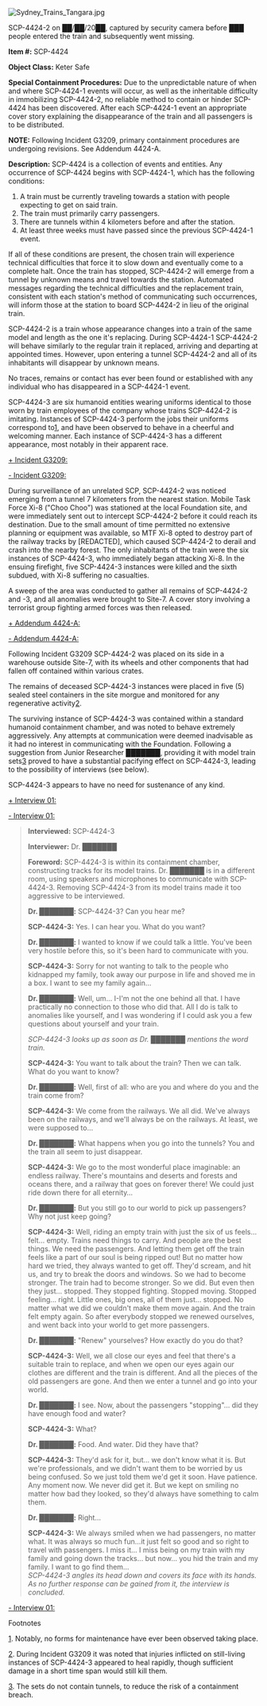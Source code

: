![Sydney_Trains_Tangara.jpg](http://scp-wiki.wdfiles.com/local--files/scp-4424/Sydney_Trains_Tangara.jpg)

SCP-4424-2 on ██/██/20██, captured by security camera before ███ people entered the train and subsequently went missing.

**Item #:** SCP-4424

**Object Class:** Keter Safe

**Special Containment Procedures:** Due to the unpredictable nature of when and where SCP-4424-1 events will occur, as well as the inheritable difficulty in immobilizing SCP-4424-2, no reliable method to contain or hinder SCP-4424 has been discovered. After each SCP-4424-1 event an appropriate cover story explaining the disappearance of the train and all passengers is to be distributed.

**NOTE:** Following Incident G3209, primary containment procedures are undergoing revisions. See Addendum 4424-A.

**Description:** SCP-4424 is a collection of events and entities. Any occurrence of SCP-4424 begins with SCP-4424-1, which has the following conditions:

1.  A train must be currently traveling towards a station with people expecting to get on said train.
2.  The train must primarily carry passengers.
3.  There are tunnels within 4 kilometers before and after the station.
4.  At least three weeks must have passed since the previous SCP-4424-1 event.

If all of these conditions are present, the chosen train will experience technical difficulties that force it to slow down and eventually come to a complete halt. Once the train has stopped, SCP-4424-2 will emerge from a tunnel by unknown means and travel towards the station. Automated messages regarding the technical difficulties and the replacement train, consistent with each station's method of communicating such occurrences, will inform those at the station to board SCP-4424-2 in lieu of the original train.

SCP-4424-2 is a train whose appearance changes into a train of the same model and length as the one it's replacing. During SCP-4424-1 SCP-4424-2 will behave similarly to the regular train it replaced, arriving and departing at appointed times. However, upon entering a tunnel SCP-4424-2 and all of its inhabitants will disappear by unknown means.

No traces, remains or contact has ever been found or established with any individual who has disappeared in a SCP-4424-1 event.

SCP-4424-3 are six humanoid entities wearing uniforms identical to those worn by train employees of the company whose trains SCP-4424-2 is imitating. Instances of SCP-4424-3 perform the jobs their uniforms correspond to[1](javascript:;), and have been observed to behave in a cheerful and welcoming manner. Each instance of SCP-4424-3 has a different appearance, most notably in their apparent race.

[+ Incident G3209:](javascript:;)

[\- Incident G3209:](javascript:;)

During surveillance of an unrelated SCP, SCP-4424-2 was noticed emerging from a tunnel 7 kilometers from the nearest station. Mobile Task Force Xi-8 ("Choo Choo") was stationed at the local Foundation site, and were immediately sent out to intercept SCP-4424-2 before it could reach its destination. Due to the small amount of time permitted no extensive planning or equipment was available, so MTF Xi-8 opted to destroy part of the railway tracks by \[REDACTED\], which caused SCP-4424-2 to derail and crash into the nearby forest. The only inhabitants of the train were the six instances of SCP-4424-3, who immediately began attacking Xi-8. In the ensuing firefight, five SCP-4424-3 instances were killed and the sixth subdued, with Xi-8 suffering no casualties.

A sweep of the area was conducted to gather all remains of SCP-4424-2 and -3, and all anomalies were brought to Site-7. A cover story involving a terrorist group fighting armed forces was then released.

[+ Addendum 4424-A:](javascript:;)

[\- Addendum 4424-A:](javascript:;)

Following Incident G3209 SCP-4424-2 was placed on its side in a warehouse outside Site-7, with its wheels and other components that had fallen off contained within various crates.

The remains of deceased SCP-4424-3 instances were placed in five (5) sealed steel containers in the site morgue and monitored for any regenerative activity[2](javascript:;).

The surviving instance of SCP-4424-3 was contained within a standard humanoid containment chamber, and was noted to behave extremely aggressively. Any attempts at communication were deemed inadvisable as it had no interest in communicating with the Foundation. Following a suggestion from Junior Researcher ███████, providing it with model train sets[3](javascript:;) proved to have a substantial pacifying effect on SCP-4424-3, leading to the possibility of interviews (see below).

SCP-4424-3 appears to have no need for sustenance of any kind.

[+ Interview 01:](javascript:;)

[\- Interview 01:](javascript:;)

> **Interviewed:** SCP-4424-3
> 
> **Interviewer:** Dr. ███████
> 
> **Foreword:** SCP-4424-3 is within its containment chamber, constructing tracks for its model trains. Dr. ███████ is in a different room, using speakers and microphones to communicate with SCP-4424-3. Removing SCP-4424-3 from its model trains made it too aggressive to be interviewed.
> 
> **<Begin Log>**
> 
> **Dr. ███████:** SCP-4424-3? Can you hear me?
> 
> **SCP-4424-3:** Yes. I can hear you. What do you want?
> 
> **Dr. ███████:** I wanted to know if we could talk a little. You've been very hostile before this, so it's been hard to communicate with you.
> 
> **SCP-4424-3:** Sorry for not wanting to talk to the people who kidnapped my family, took away our purpose in life and shoved me in a box. I want to see my family again…
> 
> **Dr. ███████:** Well, um… I-I'm not the one behind all that. I have practically no connection to those who did that. All I do is talk to anomalies like yourself, and I was wondering if I could ask you a few questions about yourself and your train.
> 
> _SCP-4424-3 looks up as soon as Dr. ███████ mentions the word train._
> 
> **SCP-4424-3:** You want to talk about the train? Then we can talk. What do you want to know?
> 
> **Dr. ███████:** Well, first of all: who are you and where do you and the train come from?
> 
> **SCP-4424-3:** We come from the railways. We all did. We've always been on the railways, and we'll always be on the railways. At least, we were supposed to…
> 
> **Dr. ███████:** What happens when you go into the tunnels? You and the train all seem to just disappear.
> 
> **SCP-4424-3:** We go to the most wonderful place imaginable: an endless railway. There's mountains and deserts and forests and oceans there, and a railway that goes on forever there! We could just ride down there for all eternity…
> 
> **Dr. ███████:** But you still go to our world to pick up passengers? Why not just keep going?
> 
> **SCP-4424-3:** Well, riding an empty train with just the six of us feels… felt… empty. Trains need things to carry. And people are the best things. We need the passengers. And letting them get off the train feels like a part of our soul is being ripped out! But no matter how hard we tried, they always wanted to get off. They'd scream, and hit us, and try to break the doors and windows. So we had to become stronger. The train had to become stronger. So we did. But even then they just… stopped. They stopped fighting. Stopped moving. Stopped feeling… right. Little ones, big ones, all of them just… stopped. No matter what we did we couldn't make them move again. And the train felt empty again. So after everybody stopped we renewed ourselves, and went back into your world to get more passengers.
> 
> **Dr. ███████:** "Renew" yourselves? How exactly do you do that?
> 
> **SCP-4424-3:** Well, we all close our eyes and feel that there's a suitable train to replace, and when we open our eyes again our clothes are different and the train is different. And all the pieces of the old passengers are gone. And then we enter a tunnel and go into your world.
> 
> **Dr. ███████:** I see. Now, about the passengers "stopping"… did they have enough food and water?
> 
> **SCP-4424-3:** What?
> 
> **Dr. ███████:** Food. And water. Did they have that?
> 
> **SCP-4424-3:** They'd ask for it, but… we don't know what it is. But we're professionals, and we didn't want them to be worried by us being confused. So we just told them we'd get it soon. Have patience. Any moment now. We never did get it. But we kept on smiling no matter how bad they looked, so they'd always have something to calm them.
> 
> **Dr. ███████:** Right…
> 
> **SCP-4424-3:** We always smiled when we had passengers, no matter what. It was always so much fun…it just felt so good and so right to travel with passengers. I miss it… I miss being on my train with my family and going down the tracks… but now… you hid the train and my family. I want to go find them…  
> _SCP-4424-3 angles its head down and covers its face with its hands. As no further response can be gained from it, the interview is concluded._
> 
> **<End Log>**

[\- Interview 01:](javascript:;)

Footnotes

[1](javascript:;). Notably, no forms for maintenance have ever been observed taking place.

[2](javascript:;). During Incident G3209 it was noted that injuries inflicted on still-living instances of SCP-4424-3 appeared to heal rapidly, though sufficient damage in a short time span would still kill them.

[3](javascript:;). The sets do not contain tunnels, to reduce the risk of a containment breach.